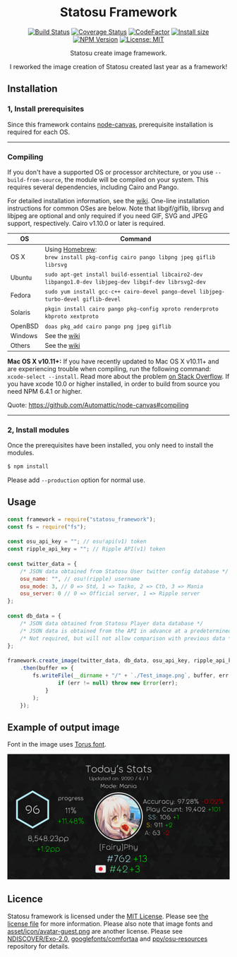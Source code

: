 <div align="center">
<h1>Statosu Framework</h1>
<a href="https://travis-ci.com/Fairy-Phy/Statosu-Framework"><img alt="Build Status" src="https://img.shields.io/travis/com/Fairy-Phy/Statosu-Framework/master?style=flat-square"></a>
<a href="https://coveralls.io/github/Fairy-Phy/Statosu-Framework?branch=master"><img alt="Coverage Status" src="https://img.shields.io/coveralls/github/Fairy-Phy/Statosu-Framework/master?style=flat-square"></a>
<a href="https://www.codefactor.io/repository/github/fairy-phy/statosu-framework/overview/master"><img src="https://img.shields.io/codefactor/grade/github/Fairy-Phy/statosu-framework/master?style=flat-square" alt="CodeFactor" /></a>
<a href="https://packagephobia.now.sh/result?p=statosu_framework"><img alt="Install size" src="https://flat.badgen.net/packagephobia/install/statosu_framework"></a>
<a href="https://www.npmjs.com/package/statosu_framework"><img alt="NPM Version" src="https://img.shields.io/npm/v/statosu_framework?style=flat-square"></a>
<a href="https://opensource.org/licenses/MIT"><img alt="License: MIT" src="https://img.shields.io/badge/License-MIT-blue.svg?style=flat-square"></a>
<p>Statosu create image framework.</p>
<p>I reworked the image creation of Statosu created last year as a framework!</p>
</div>

## Installation

### 1, Install prerequisites

Since this framework contains [node-canvas](https://github.com/Automattic/node-canvas), prerequisite installation is required for each OS.

---

### Compiling

If you don't have a supported OS or processor architecture, or you use `--build-from-source`, the module will be compiled on your system. This requires several dependencies, including Cairo and Pango.

For detailed installation information, see the [wiki](https://github.com/Automattic/node-canvas/wiki/_pages). One-line installation instructions for common OSes are below. Note that libgif/giflib, librsvg and libjpeg are optional and only required if you need GIF, SVG and JPEG support, respectively. Cairo v1.10.0 or later is required.

OS | Command
----- | -----
OS X | Using [Homebrew](https://brew.sh/):<br/>`brew install pkg-config cairo pango libpng jpeg giflib librsvg`
Ubuntu | `sudo apt-get install build-essential libcairo2-dev libpango1.0-dev libjpeg-dev libgif-dev librsvg2-dev`
Fedora | `sudo yum install gcc-c++ cairo-devel pango-devel libjpeg-turbo-devel giflib-devel`
Solaris | `pkgin install cairo pango pkg-config xproto renderproto kbproto xextproto`
OpenBSD | `doas pkg_add cairo pango png jpeg giflib`
Windows | See the [wiki](https://github.com/Automattic/node-canvas/wiki/Installation:-Windows)
Others | See the [wiki](https://github.com/Automattic/node-canvas/wiki)

**Mac OS X v10.11+:** If you have recently updated to Mac OS X v10.11+ and are experiencing trouble when compiling, run the following command: `xcode-select --install`. Read more about the problem [on Stack Overflow](http://stackoverflow.com/a/32929012/148072).
If you have xcode 10.0 or higher installed, in order to build from source you need NPM 6.4.1 or higher.

Quote: https://github.com/Automattic/node-canvas#compiling

---

### 2, Install modules

Once the prerequisites have been installed, you only need to install the modules.

```sh
$ npm install
```

Please add `--production` option for normal use.

## Usage

```javascript
const framework = require("statosu_framework");
const fs = require("fs");

const osu_api_key = ""; // osu!api(v1) token
const ripple_api_key = ""; // Ripple API(v1) token

const twitter_data = {
    /* JSON data obtained from Statosu User twitter config database */
    osu_name: "", // osu!(ripple) username
    osu_mode: 3, // 0 => Std, 1 => Taiko, 2 => Ctb, 3 => Mania
    osu_server: 0 // 0 => Official server, 1 => Ripple server
};

const db_data = {
    /* JSON data obtained from Statosu Player data database */
    /* JSON data is obtained from the API in advance at a predetermined time and stored */
    /* Not required, but will not allow comparison with previous data */
};

framework.create_image(twitter_data, db_data, osu_api_key, ripple_api_key)
    .then(buffer => {
        fs.writeFile(__dirname + "/" + `./Test_image.png`, buffer, err => {
                if (err != null) throw new Error(err);
            }
        );
    });
```

## Example of output image

Font in the image uses [Torus font](https://paulogoode.com/torus/).

![Image](readme_image.png)

## Licence

Statosu framework is licensed under the [MIT License](https://opensource.org/licenses/MIT). Please see [the license file](LICENSE) for more information. Please also note that image fonts and [asset/icon/avatar-guest.png](asset/icon/avatar-guest.png) are another license. Please see [NDISCOVER/Exo-2.0](https://github.com/NDISCOVER/Exo-2.0), [googlefonts/comfortaa](https://github.com/googlefonts/comfortaa) and [ppy/osu-resources](https://github.com/ppy/osu-resources) repository for details.
